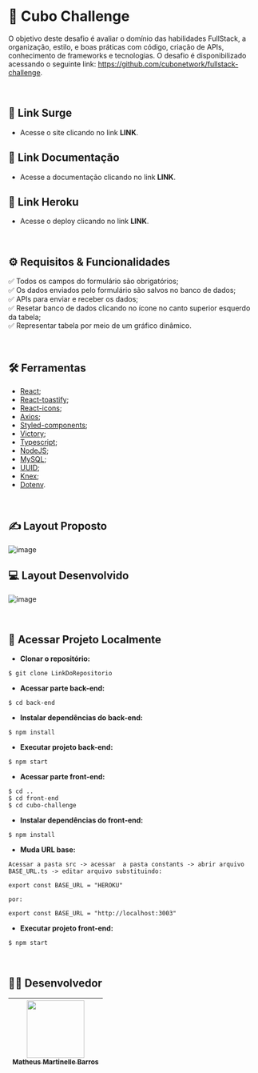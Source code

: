 # 📜 **Cubo Challenge**

O objetivo deste desafio é avaliar o domínio das habilidades FullStack, a organização, estilo, e boas práticas com código, criação de APIs, conhecimento de frameworks e tecnologias.
O desafio é disponibilizado acessando o seguinte link: https://github.com/cubonetwork/fullstack-challenge.

<br>

## 🔗 **Link Surge** 
- Acesse o site clicando no link **LINK**.

## 🔗 **Link Documentação**
- Acesse a documentação clicando no link **LINK**.

## 🔗 **Link Heroku**
- Acesse o deploy clicando no link **LINK**.

<br>

## ⚙️ **Requisitos & Funcionalidades**
✅ Todos os campos do formulário são obrigatórios;
<br>
✅ Os dados enviados pelo formulário são salvos no banco de dados;
<br>
✅ APIs para enviar e receber os dados;
<br>
✅ Resetar banco de dados clicando no ícone no canto superior esquerdo da tabela;
<br>
✅ Representar tabela por meio de um gráfico dinâmico.

<br>

## 🛠️ **Ferramentas**
- [React](https://pt-br.reactjs.org/);
- [React-toastify](https://fkhadra.github.io/react-toastify/introduction/);
- [React-icons](https://react-icons.github.io/react-icons/);
- [Axios](https://axios-http.com/ptbr/docs/intro);
- [Styled-components](https://styled-components.com/docs);
- [Victory](https://formidable.com/open-source/victory/docs);
- [Typescript](https://www.typescriptlang.org/docs/);
- [NodeJS](https://nodejs.org/pt-br/docs/);
- [MySQL](https://dev.mysql.com/doc/);
- [UUID](https://www.npmjs.com/package/uuid);
- [Knex](http://knexjs.org/guide/);
- [Dotenv](https://www.npmjs.com/package/dotenv).

<br>

## ✍️ **Layout Proposto**

![image](https://user-images.githubusercontent.com/98998030/182635348-2c1baa99-0f68-48c3-8596-4330c1f021c1.png)

## 💻 **Layout Desenvolvido**

![image](https://user-images.githubusercontent.com/98998030/182630073-bbcfff83-355d-45fe-a9d1-7df8ab088df2.png)

<br>

## 📁 **Acessar Projeto Localmente**

- **Clonar o repositório:**

```
$ git clone LinkDoRepositorio
```

- **Acessar parte back-end:**

```
$ cd back-end
```

- **Instalar dependências do back-end:**

```
$ npm install
```

- **Executar projeto back-end:**

```
$ npm start
```

- **Acessar parte front-end:**

```
$ cd ..
$ cd front-end
$ cd cubo-challenge
```

- **Instalar dependências do front-end:**

```
$ npm install
```

- **Muda URL base:**

```
Acessar a pasta src -> acessar  a pasta constants -> abrir arquivo BASE_URL.ts -> editar arquivo substituindo:

export const BASE_URL = "HEROKU"

por:

export const BASE_URL = "http://localhost:3003"
```

- **Executar projeto front-end:**

```
$ npm start
```

<br>

## 👨‍💻 **Desenvolvedor**
[<img src="https://avatars.githubusercontent.com/u/98998030?v=4" width=115><br><sub>Matheus Martinelle Barros</sub>](https://github.com/MatthsMB) |
| :---: |